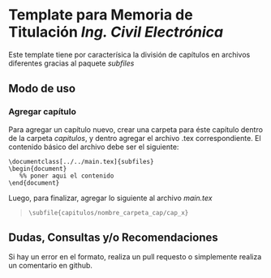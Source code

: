 Template para Memoria de Titulación *Ing. Civil Electrónica*
==========================================================

Este template tiene por caracterísica la división de capítulos en archivos diferentes gracias al paquete *subfiles*

## Modo de uso

### Agregar capítulo
Para agregar un capítulo nuevo, crear una carpeta para éste capítulo dentro de la carpeta *capitulos*, y dentro agregar el archivo .tex correspondiente.
El contenido básico del archivo debe ser el siguiente:

```
\documentclass[../../main.tex]{subfiles}
\begin{document}
   %% poner aqui el contenido
\end{document}
```

Luego, para finalizar, agregar lo siguiente al archivo *main.tex*

> ` \subfile{capitulos/nombre_carpeta_cap/cap_x} `

## Dudas, Consultas y/o Recomendaciones

Si hay un error en el formato, realiza un pull requesto o simplemente realiza un comentario en github.


